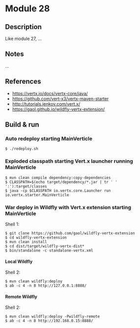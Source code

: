 # Module 28

## Description

Like module 27, ...

## Notes

...

## References

* https://vertx.io/docs/vertx-core/java/
* https://github.com/vert-x3/vertx-maven-starter
* http://tutorials.jenkov.com/vert.x/
* https://gaol.github.io/wildfly-vertx-extension/

## Build & run

### Auto redeploy starting MainVerticle

```
$ ./redeploy.sh
```

### Exploded classpath starting Vert.x launcher running MainVerticle

```
$ mvn clean compile dependency:copy-dependencies
$ CLASSPATH=$(echo target/dependency/*.jar | tr ' ' ':'):target/classes
$ java -cp $CLASSPATH io.vertx.core.Launcher run io.vertx.starter.MainVerticle
```

### War deploy in Wildfly with Vert.x extension starting MainVerticle

Shell 1:
```
$ git clone https://github.com/gaol/wildfly-vertx-extension
$ cd wildfly-vertx-extension
$ mvn clean install
$ cd dist/target/wildfly-vertx-dist*
$ bin/standalone -c standalone-vertx.xml
```

#### Local Wildfly

Shell 2:
```
$ mvn clean wildfly:deploy
$ ab -c 4 -n 8 http://127.0.0.1:8888/
```

#### Remote  Wildfly

Shell 2:
```
$ mvn clean wildfly:deploy -Pwildfly-remote
$ ab -c 4 -n 8 http://192.168.0.15:8888/
```
